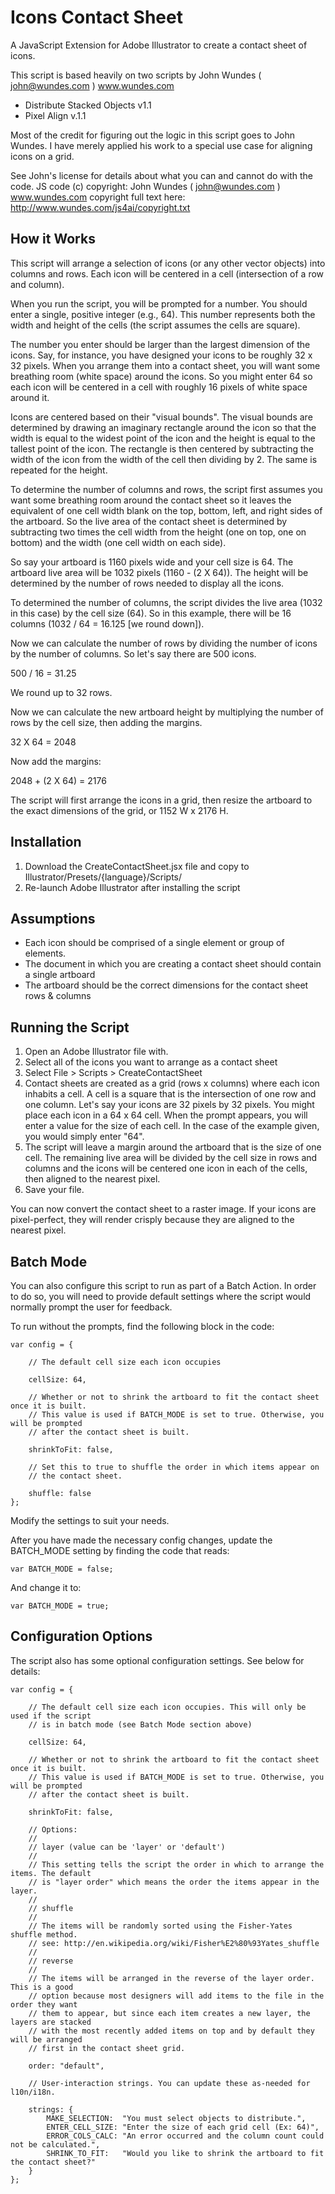 Icons Contact Sheet
===================

A JavaScript Extension for Adobe Illustrator to create a contact sheet of icons.

This script is based heavily on two scripts by John Wundes ( john@wundes.com ) www.wundes.com
 * Distribute Stacked Objects v1.1
 * Pixel Align v.1.1

Most of the credit for figuring out the logic in this script goes to John Wundes. I have merely applied his work to a special use case for aligning icons on a grid.

See John's license for details about what you can and cannot do with the code.
JS code (c) copyright: John Wundes ( john@wundes.com ) www.wundes.com
copyright full text here:  http://www.wundes.com/js4ai/copyright.txt

## How it Works

This script will arrange a selection of icons (or any other vector objects) into columns and rows. Each icon will be centered in a cell (intersection of a row and column).

When you run the script, you will be prompted for a number. You should enter a single, positive integer (e.g., 64). This number represents both the width and height of the cells (the script assumes the cells are square).

The number you enter should be larger than the largest dimension of the icons. Say, for instance, you have designed your icons to be roughly 32 x 32 pixels. When you arrange them into a contact sheet, you will want some breathing room (white space) around the icons. So you might enter 64 so each icon will be centered in a cell with roughly 16 pixels of white space around it. 

Icons are centered based on their "visual bounds". The visual bounds are determined by drawing an imaginary rectangle around the icon so that the width is equal to the widest point of the icon and the height is equal to the tallest point of the icon. The rectangle is then centered by subtracting the width of the icon from the width of the cell then dividing by 2. The same is repeated for the height.

To determine the number of columns and rows, the script first assumes you want some breathing room around the contact sheet so it leaves the equivalent of one cell width blank on the top, bottom, left, and right sides of the artboard. So the live area of the contact sheet is determined by subtracting two times the cell width from the height (one on top, one on bottom) and the width (one cell width on each side).

So say your artboard is 1160 pixels wide and your cell size is 64. The artboard live area will be 1032 pixels (1160 - (2 X 64)). The height will be determined by the number of rows needed to display all the icons.

To determined the number of columns, the script divides the live area (1032 in this case) by the cell size (64). So in this example, there will be 16 columns (1032 / 64 = 16.125 [we round down]).

Now we can calculate the number of rows by dividing the number of icons by the number of columns. So let's say there are 500 icons. 

500 / 16 = 31.25

We round up to 32 rows.

Now we can calculate the new artboard height by multiplying the number of rows by the cell size, then adding the margins.

32 X 64 = 2048

Now add the margins:

2048 + (2 X 64) = 2176

The script will first arrange the icons in a grid, then resize the artboard to the exact dimensions of the grid, or 1152 W x 2176 H.

## Installation

1. Download the CreateContactSheet.jsx file and copy to Illustrator/Presets/{language}/Scripts/
2. Re-launch Adobe Illustrator after installing the script

## Assumptions

* Each icon should be comprised of a single element or group of elements.
* The document in which you are creating a contact sheet should contain a single artboard
* The artboard should be the correct dimensions for the contact sheet rows & columns

## Running the Script

1. Open an Adobe Illustrator file with.
2. Select all of the icons you want to arrange as a contact sheet
2. Select File > Scripts > CreateContactSheet
3. Contact sheets are created as a grid (rows x columns) where each icon inhabits a cell. A cell is a square that is the intersection of one row and one column. Let's say your icons are 32 pixels by 32 pixels. You might place each icon in a 64 x 64 cell. When the prompt appears, you will enter a value for the size of each cell. In the case of the example given, you would simply enter "64".
4. The script will leave a margin around the artboard that is the size of one cell. The remaining live area will be divided by the cell size in rows and columns and the icons will be centered one icon in each of the cells, then aligned to the nearest pixel.
5. Save your file.

You can now convert the contact sheet to a raster image. If your icons are pixel-perfect, they will render crisply because they are aligned to the nearest pixel.

## Batch Mode

You can also configure this script to run as part of a Batch Action. In order to do so, you will need to provide default settings where the script would normally prompt the user for feedback.

To run without the prompts, find the following block in the code:


    var config = {
        
        // The default cell size each icon occupies

        cellSize: 64,
    
        // Whether or not to shrink the artboard to fit the contact sheet once it is built.
        // This value is used if BATCH_MODE is set to true. Otherwise, you will be prompted 
        // after the contact sheet is built.
    
        shrinkToFit: false,
    
        // Set this to true to shuffle the order in which items appear on 
        // the contact sheet.
    
        shuffle: false
    };

Modify the settings to suit your needs.

After you have made the necessary config changes, update the BATCH_MODE setting by finding the code that reads:

<code>var BATCH_MODE = false;</code>

And change it to:

<code>var BATCH_MODE = true;</code>


## Configuration Options

The script also has some optional configuration settings. See below for details:

    var config = {
    
        // The default cell size each icon occupies. This will only be used if the script
        // is in batch mode (see Batch Mode section above)

        cellSize: 64,
    
        // Whether or not to shrink the artboard to fit the contact sheet once it is built.
        // This value is used if BATCH_MODE is set to true. Otherwise, you will be prompted 
        // after the contact sheet is built.
    
        shrinkToFit: false,
    
        // Options: 
        //
        // layer (value can be 'layer' or 'default')
        //
        // This setting tells the script the order in which to arrange the items. The default 
        // is "layer order" which means the order the items appear in the layer. 
        //
        // shuffle
        //
        // The items will be randomly sorted using the Fisher-Yates shuffle method.
        // see: http://en.wikipedia.org/wiki/Fisher%E2%80%93Yates_shuffle
        //
        // reverse
        //
        // The items will be arranged in the reverse of the layer order. This is a good 
        // option because most designers will add items to the file in the order they want 
        // them to appear, but since each item creates a new layer, the layers are stacked 
        // with the most recently added items on top and by default they will be arranged 
        // first in the contact sheet grid.
        
        order: "default",
    
        // User-interaction strings. You can update these as-needed for l10n/i18n.
    
        strings: {
            MAKE_SELECTION:  "You must select objects to distribute.",
            ENTER_CELL_SIZE: "Enter the size of each grid cell (Ex: 64)",
            ERROR_COLS_CALC: "An error occurred and the column count could not be calculated.",
            SHRINK_TO_FIT:   "Would you like to shrink the artboard to fit the contact sheet?"
        }
    };